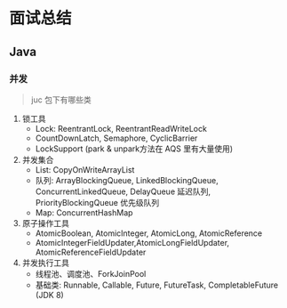 # 面试总结

## Java

### 并发

> juc 包下有哪些类 

1. 锁工具
    - Lock: ReentrantLock, ReentrantReadWriteLock
    - CountDownLatch, Semaphore, CyclicBarrier
    - LockSupport (park & unpark方法在 AQS 里有大量使用)
2. 并发集合
    - List: CopyOnWriteArrayList
    - 队列: ArrayBlockingQueue, LinkedBlockingQueue, ConcurrentLinkedQueue, DelayQueue 延迟队列, PriorityBlockingQueue 优先级队列
    - Map: ConcurrentHashMap
3. 原子操作工具
    - AtomicBoolean, AtomicInteger, AtomicLong, AtomicReference
    - AtomicIntegerFieldUpdater,AtomicLongFieldUpdater, AtomicReferenceFieldUpdater
4. 并发执行工具
    - 线程池、调度池、ForkJoinPool
    - 基础类: Runnable, Callable, Future, FutureTask, CompletableFuture (JDK 8)

